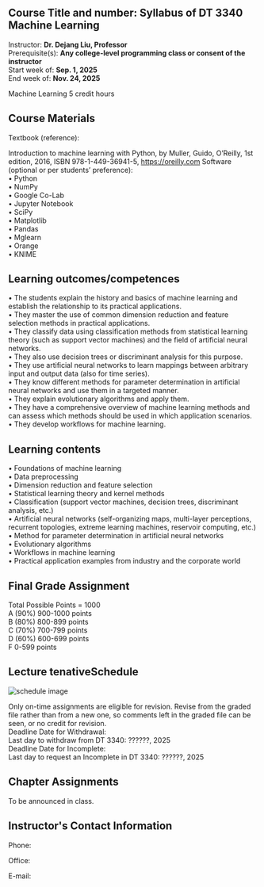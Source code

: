 ## Course Title and number: 	**Syllabus of DT 3340 Machine Learning**
Instructor:	**Dr. Dejang Liu, Professor**\
Prerequisite(s):	**Any college-level programming class or consent of the instructor**\
Start week of:	**Sep. 1, 2025**\
End week of:	**Nov. 24, 2025**

Machine Learning 5 credit hours
## Course Materials
Textbook (reference):

Introduction to machine learning with Python, by Muller, Guido, O’Reilly, 1st edition, 2016, ISBN 978-1-449-36941-5, https://oreilly.com 
Software (optional or per students’ preference):\
•	Python\
•	NumPy\
•	Google Co-Lab\
•	Jupyter Notebook\
•	SciPy\
•	Matplotlib\
•	Pandas\
•	Mglearn\
•	Orange\
•	KNIME

## Learning outcomes/competences

•	The students explain the history and basics of machine learning and establish the relationship to its practical applications.\
•	They master the use of common dimension reduction and feature selection methods in practical applications.\
•	They classify data using classification methods from statistical learning theory (such as support vector machines) and the field of artificial neural networks.\
•	They also use decision trees or discriminant analysis for this purpose.\
•	They use artificial neural networks to learn mappings between arbitrary input and output data (also for time series).\
•	They know different methods for parameter determination in artificial neural networks and use them in a targeted manner.\
•	They explain evolutionary algorithms and apply them.\
•	They have a comprehensive overview of machine learning methods and can assess which methods should be used in which application scenarios.\
•	They develop workflows for machine learning.


## Learning contents

•	Foundations of machine learning\
•	Data preprocessing\
•	Dimension reduction and feature selection\
•	Statistical learning theory and kernel methods\
•	Classification (support vector machines, decision trees, discriminant analysis, etc.)\
•	Artificial neural networks (self-organizing maps, multi-layer perceptions, recurrent topologies, extreme learning machines, reservoir computing, etc.)\
•	Method for parameter determination in artificial neural networks\
•	Evolutionary algorithms\
•	Workflows in machine learning\
•	Practical application examples from industry and the corporate world

## Final Grade Assignment
Total Possible Points = 1000\
A (90%)     900-1000 points\
B (80%)     800-899 points\
C (70%)     700-799 points\
D (60%)     600-699 points\
F	    	 0-599 points

## Lecture tenativeSchedule

![schedule image](https://courses.biuh-dt.com/Machine_Learning/ScheduleML.jpg) 

Only on-time assignments are eligible for revision. Revise from the graded file rather than from a new one, so comments left in the graded file can be seen, or no credit for revision.\
Deadline Date for Withdrawal:\
Last day to withdraw from DT 3340: ??????, 2025\
Deadline Date for Incomplete:\
Last day to request an Incomplete in DT 3340: ??????, 2025

## Chapter Assignments
To be announced in class. 

## Instructor's Contact Information

Phone:

Office:

E-mail:

